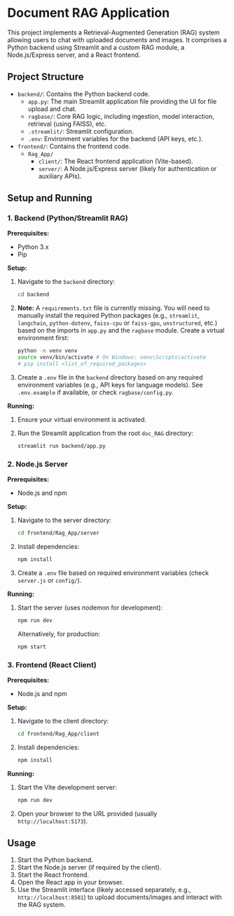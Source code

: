 # Document RAG Application

This project implements a Retrieval-Augmented Generation (RAG) system allowing users to chat with uploaded documents and images. It comprises a Python backend using Streamlit and a custom RAG module, a Node.js/Express server, and a React frontend.

## Project Structure

- `backend/`: Contains the Python backend code.
  - `app.py`: The main Streamlit application file providing the UI for file upload and chat.
  - `ragbase/`: Core RAG logic, including ingestion, model interaction, retrieval (using FAISS), etc.
  - `.streamlit/`: Streamlit configuration.
  - `.env`: Environment variables for the backend (API keys, etc.).
- `frontend/`: Contains the frontend code.
  - `Rag_App/`
    - `client/`: The React frontend application (Vite-based).
    - `server/`: A Node.js/Express server (likely for authentication or auxiliary APIs).

## Setup and Running

### 1. Backend (Python/Streamlit RAG)

**Prerequisites:**
- Python 3.x
- Pip

**Setup:**

1. Navigate to the `backend` directory:

    ```bash
    cd backend
    ```

2. **Note:** A `requirements.txt` file is currently missing. You will need to manually install the required Python packages (e.g., `streamlit`, `langchain`, `python-dotenv`, `faiss-cpu` or `faiss-gpu`, `unstructured`, etc.) based on the imports in `app.py` and the `ragbase` module. Create a virtual environment first:

    ```bash
    python -m venv venv
    source venv/bin/activate # On Windows: venv\Scripts\activate
    # pip install <list_of_required_packages>
    ```

3. Create a `.env` file in the `backend` directory based on any required environment variables (e.g., API keys for language models). See `.env.example` if available, or check `ragbase/config.py`.

**Running:**

1. Ensure your virtual environment is activated.
2. Run the Streamlit application from the root `doc_RAG` directory:

    ```bash
    streamlit run backend/app.py
    ```

### 2. Node.js Server

**Prerequisites:**
- Node.js and npm

**Setup:**

1. Navigate to the server directory:

    ```bash
    cd frontend/Rag_App/server
    ```

2. Install dependencies:

    ```bash
    npm install
    ```

3. Create a `.env` file based on required environment variables (check `server.js` or `config/`).

**Running:**

1. Start the server (uses nodemon for development):

    ```bash
    npm run dev
    ```

    Alternatively, for production:

    ```bash
    npm start
    ```

### 3. Frontend (React Client)

**Prerequisites:**
- Node.js and npm

**Setup:**

1. Navigate to the client directory:

    ```bash
    cd frontend/Rag_App/client
    ```

2. Install dependencies:

    ```bash
    npm install
    ```

**Running:**

1. Start the Vite development server:

    ```bash
    npm run dev
    ```

2. Open your browser to the URL provided (usually `http://localhost:5173`).

## Usage

1. Start the Python backend.
2. Start the Node.js server (if required by the client).
3. Start the React frontend.
4. Open the React app in your browser.
5. Use the Streamlit interface (likely accessed separately, e.g., `http://localhost:8501`) to upload documents/images and interact with the RAG system.
